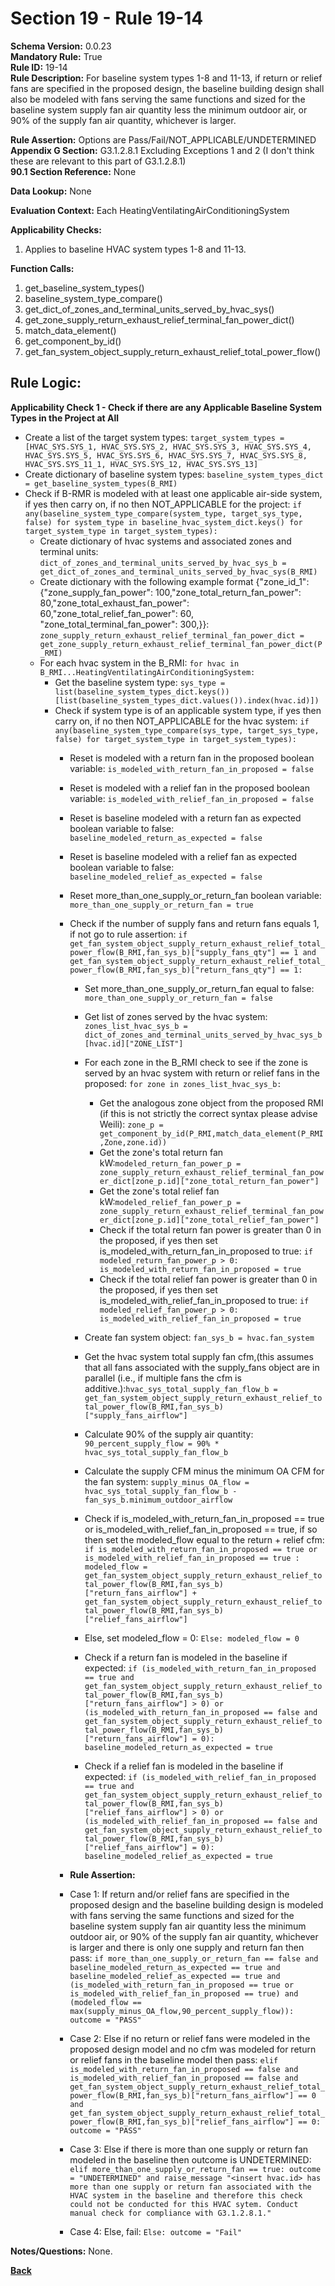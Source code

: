 # Section 19 - Rule 19-14             
**Schema Version:** 0.0.23    
**Mandatory Rule:** True    
**Rule ID:** 19-14               
**Rule Description:**  For baseline system types 1-8 and 11-13, if return or relief fans are specified in the proposed design, the baseline building design shall also be modeled with fans serving the same functions and sized for the baseline system supply fan air quantity less the minimum outdoor air, or 90% of the supply fan air quantity, whichever is larger.

**Rule Assertion:** Options are Pass/Fail/NOT_APPLICABLE/UNDETERMINED      
**Appendix G Section:** G3.1.2.8.1 Excluding Exceptions 1 and 2 (I don't think these are relevant to this part of G3.1.2.8.1)           
**90.1 Section Reference:** None  

**Data Lookup:** None    

**Evaluation Context:** Each HeatingVentilatingAirConditioningSystem  

**Applicability Checks:**  
1. Applies to baseline HVAC system types 1-8 and 11-13.   
  
   
**Function Calls:**  
1. get_baseline_system_types()    
2. baseline_system_type_compare()  
3. get_dict_of_zones_and_terminal_units_served_by_hvac_sys()   
4. get_zone_supply_return_exhaust_relief_terminal_fan_power_dict()  
5. match_data_element()  
6. get_component_by_id()  
7. get_fan_system_object_supply_return_exhaust_relief_total_power_flow() 

## Rule Logic:   
**Applicability Check 1 - Check if there are any Applicable Baseline System Types in the Project at All**   
- Create a list of the target system types: `target_system_types = [HVAC_SYS.SYS_1, HVAC_SYS.SYS_2, HVAC_SYS.SYS_3, HVAC_SYS.SYS_4, HVAC_SYS.SYS_5, HVAC_SYS.SYS_6, HVAC_SYS.SYS_7, HVAC_SYS.SYS_8, HVAC_SYS.SYS_11_1, HVAC_SYS.SYS_12, HVAC_SYS.SYS_13]`  
- Create dictionary of baseline system types: `baseline_system_types_dict = get_baseline_system_types(B_RMI)`  
- Check if B-RMR is modeled with at least one applicable air-side system, if yes then carry on, if no then NOT_APPLICABLE for the project: `if any(baseline_system_type_compare(system_type, target_sys_type, false) for system_type in baseline_hvac_system_dict.keys() for target_system_type in target_system_types):` 
    - Create dictionary of hvac systems and associated zones and terminal units: `dict_of_zones_and_terminal_units_served_by_hvac_sys_b = get_dict_of_zones_and_terminal_units_served_by_hvac_sys(B_RMI)`  
    - Create dictionary with the following example format {"zone_id_1": {"zone_supply_fan_power": 100,"zone_total_return_fan_power": 80,"zone_total_exhaust_fan_power": 60,"zone_total_relief_fan_power": 60, "zone_total_terminal_fan_power": 300,}}: `zone_supply_return_exhaust_relief_terminal_fan_power_dict = get_zone_supply_return_exhaust_relief_terminal_fan_power_dict(P_RMI)`  
    - For each hvac system in the B_RMI: `for hvac in B_RMI...HeatingVentilatingAirConditioningSystem:` 
        - Get the baseline system type: `sys_type = list(baseline_system_types_dict.keys())[list(baseline_system_types_dict.values()).index(hvac.id)])`
        - Check if system type is of an applicable system type, if yes then carry on, if no then NOT_APPLICABLE for the hvac system:  `if any(baseline_system_type_compare(sys_type, target_sys_type, false) for target_system_type in target_system_types):`      
            - Reset is modeled with a return fan in the proposed boolean variable: `is_modeled_with_return_fan_in_proposed = false`  
            - Reset is modeled with a relief fan in the proposed boolean variable: `is_modeled_with_relief_fan_in_proposed = false`   
            - Reset is baseline modeled with a return fan as expected boolean variable to false: `baseline_modeled_return_as_expected = false`  
            - Reset is baseline modeled with a relief fan as expected boolean variable to false: `baseline_modeled_relief_as_expected = false` 
            - Reset more_than_one_supply_or_return_fan boolean variable: `more_than_one_supply_or_return_fan = true`   
            - Check if the number of supply fans and return fans equals 1, if not go to rule assertion: `if get_fan_system_object_supply_return_exhaust_relief_total_power_flow(B_RMI,fan_sys_b)["supply_fans_qty"] == 1 and get_fan_system_object_supply_return_exhaust_relief_total_power_flow(B_RMI,fan_sys_b)["return_fans_qty"] == 1:` 
                - Set more_than_one_supply_or_return_fan equal to false: `more_than_one_supply_or_return_fan = false`  
                - Get list of zones served by the hvac system: `zones_list_hvac_sys_b = dict_of_zones_and_terminal_units_served_by_hvac_sys_b[hvac.id]["ZONE_LIST"]`  
                - For each zone in the B_RMI check to see if the zone is served by an hvac system with return or relief fans in the proposed: `for zone in zones_list_hvac_sys_b:`  
                    - Get the analogous zone object from the proposed RMI (if this is not strictly the correct syntax please advise Weili): `zone_p = get_component_by_id(P_RMI,match_data_element(P_RMI,Zone,zone.id))`   
                    - Get the zone's total return fan kW:`modeled_return_fan_power_p = zone_supply_return_exhaust_relief_terminal_fan_power_dict[zone_p.id]["zone_total_return_fan_power"]` 
                    - Get the zone's total relief fan kW:`modeled_relief_fan_power_p = zone_supply_return_exhaust_relief_terminal_fan_power_dict[zone_p.id]["zone_total_relief_fan_power"]` 
                    - Check if the total return fan power is greater than 0 in the proposed, if yes then set is_modeled_with_return_fan_in_proposed to true: `if modeled_return_fan_power_p > 0: is_modeled_with_return_fan_in_proposed = true`  
                    - Check if the total relief fan power is greater than 0 in the proposed, if yes then set is_modeled_with_relief_fan_in_proposed to true: `if modeled_relief_fan_power_p > 0: is_modeled_with_relief_fan_in_proposed = true`  
                                

                - Create fan system object: `fan_sys_b = hvac.fan_system`  
                - Get the hvac system total supply fan cfm,(this assumes that all fans associated with the supply_fans object are in parallel (i.e., if multiple fans the cfm is additive.):`hvac_sys_total_supply_fan_flow_b = get_fan_system_object_supply_return_exhaust_relief_total_power_flow(B_RMI,fan_sys_b)["supply_fans_airflow"]` 
                - Calculate 90% of the supply air quantity: `90_percent_supply_flow = 90% * hvac_sys_total_supply_fan_flow_b`   
                - Calculate the supply CFM minus the minimum OA CFM for the fan system: `supply_minus_OA_flow = hvac_sys_total_supply_fan_flow_b - fan_sys_b.minimum_outdoor_airflow`  
                - Check if is_modeled_with_return_fan_in_proposed == true or is_modeled_with_relief_fan_in_proposed == true, if so then set the modeled_flow equal to the return + relief cfm: `if is_modeled_with_return_fan_in_proposed == true or is_modeled_with_relief_fan_in_proposed == true : modeled_flow = get_fan_system_object_supply_return_exhaust_relief_total_power_flow(B_RMI,fan_sys_b)["return_fans_airflow"] + get_fan_system_object_supply_return_exhaust_relief_total_power_flow(B_RMI,fan_sys_b)["relief_fans_airflow"]`  
                - Else, set modeled_flow = 0: `Else: modeled_flow = 0`  

                - Check if a return fan is modeled in the baseline if expected: `if (is_modeled_with_return_fan_in_proposed == true and get_fan_system_object_supply_return_exhaust_relief_total_power_flow(B_RMI,fan_sys_b)["return_fans_airflow"] > 0) or (is_modeled_with_return_fan_in_proposed == false and get_fan_system_object_supply_return_exhaust_relief_total_power_flow(B_RMI,fan_sys_b)["return_fans_airflow"] = 0): baseline_modeled_return_as_expected = true`  
                - Check if a relief fan is modeled in the baseline if expected: `if (is_modeled_with_relief_fan_in_proposed == true and get_fan_system_object_supply_return_exhaust_relief_total_power_flow(B_RMI,fan_sys_b)["relief_fans_airflow"] > 0) or (is_modeled_with_relief_fan_in_proposed == false and get_fan_system_object_supply_return_exhaust_relief_total_power_flow(B_RMI,fan_sys_b)["relief_fans_airflow"] = 0): baseline_modeled_relief_as_expected = true`  


            - **Rule Assertion:** 
            - Case 1: If return and/or relief fans are specified in the proposed design and the baseline building design is modeled with fans serving the same functions and sized for the baseline system supply fan air quantity less the minimum outdoor air, or 90% of the supply fan air quantity, whichever is larger and there is only one supply and return fan then pass: `if more_than_one_supply_or_return_fan == false and baseline_modeled_return_as_expected == true and baseline_modeled_relief_as_expected == true and (is_modeled_with_return_fan_in_proposed == true or is_modeled_with_relief_fan_in_proposed == true) and (modeled_flow == max(supply_minus_OA_flow,90_percent_supply_flow)): outcome = "PASS"`   
            - Case 2: Else if no return or relief fans were modeled in the proposed design model and no cfm was modeled for return or relief fans in the baseline model then pass: `elif is_modeled_with_return_fan_in_proposed == false and is_modeled_with_relief_fan_in_proposed == false and get_fan_system_object_supply_return_exhaust_relief_total_power_flow(B_RMI,fan_sys_b)["return_fans_airflow"] == 0 and get_fan_system_object_supply_return_exhaust_relief_total_power_flow(B_RMI,fan_sys_b)["relief_fans_airflow"] == 0: outcome = "PASS"`  
            - Case 3: Else if there is more than one supply or return fan modeled in the baseline then outcome is UNDETERMINED: `elif more_than_one_supply_or_return_fan == true: outcome = "UNDETERMINED" and raise_message "<insert hvac.id> has more than one supply or return fan associated with the HVAC system in the baseline and therefore this check could not be conducted for this HVAC sytem. Conduct manual check for compliance with G3.1.2.8.1."`   
            - Case 4: Else, fail: `Else: outcome = "Fail"`  


**Notes/Questions:**  None.  

**[Back](_toc.md)**